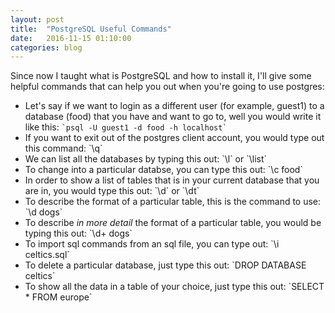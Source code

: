 ```yaml
---
layout: post
title:  "PostgreSQL Useful Commands"
date:   2016-11-15 01:10:00
categories: blog
---
```

Since now I taught what is PostgreSQL and how to install it, I'll give some helpful commands that can 
help you out when you're going to use postgres:
<ul>
<li>
Let's say if we want to login as a different user (for example, guest1) to a database (food) that you have and want to go to,
well you would write it like this:
<code>`psql -U guest1 -d food -h localhost`</code>
</li>

<li>
If you want to exit out of the postgres client account, you would type out this command:
`\q`
</li>

<li>
We can list all the databases by typing this out:
`\l` or `\list`
</li>

<li>
To change into a particular databse, you can type this out:
`\c food`
</li>

<li>
In order to show a list of tables that is in your current database that you are in, you would type this out:
`\d` or `\dt`
</li>

<li>
To describe the format of a particular table, this is the command to use:
`\d dogs`
</li>

<li>
To describe <i>in more detail</i> the format of a particular table, you would be typing this out:
`\d+ dogs`
</li>

<li>
To import sql commands from an sql file, you can type out:
`\i celtics.sql`
</li>

<li>
To delete a particular database, just type this out:
`DROP DATABASE celtics`
</li>

<li>
To show all the data in a table of your choice, just type this out:
`SELECT * FROM europe`
</li>

</ul>